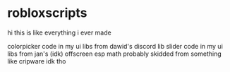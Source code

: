 # robloxscripts

hi this is like everything i ever made

colorpicker code in my ui libs from dawid's discord lib
slider code in my ui libs from jan's (idk)
offscreen esp math probably skidded from something like cripware idk tho
